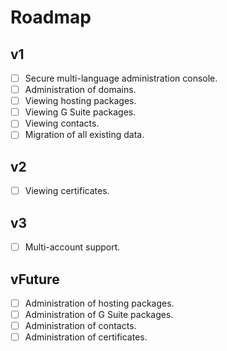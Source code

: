 # Roadmap

## v1

- [ ] Secure multi-language administration console.
- [ ] Administration of domains.
- [ ] Viewing hosting packages.
- [ ] Viewing G Suite packages.
- [ ] Viewing contacts.
- [ ] Migration of all existing data.

## v2

- [ ] Viewing certificates.

## v3

- [ ] Multi-account support.

## vFuture

- [ ] Administration of hosting packages.
- [ ] Administration of G Suite packages.
- [ ] Administration of contacts.
- [ ] Administration of certificates.
